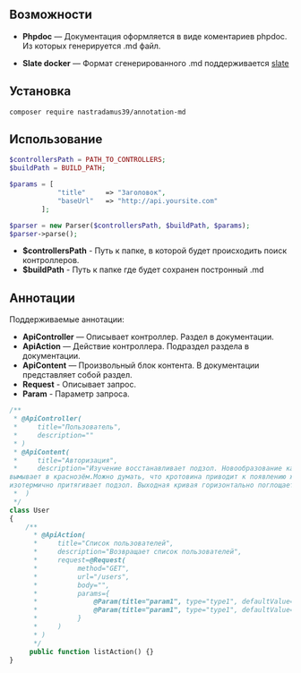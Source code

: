 Возможности
------------

* **Phpdoc** — Документация оформляется в виде коментариев phpdoc. Из которых генерируется .md файл.

* **Slate docker** — Формат сгенерированного .md поддерживается <a href="https://github.com/lord/slate">slate</a>

Установка
------------

`composer require nastradamus39/annotation-md`

Использование
-------------

```php
$controllersPath = PATH_TO_CONTROLLERS;
$buildPath = BUILD_PATH;

$params = [
            "title"     => "Заголовок",
            "baseUrl"   => "http://api.yoursite.com"
        ];

$parser = new Parser($controllersPath, $buildPath, $params);
$parser->parse();
```

* **$controllersPath** - Путь к папке, в которой будет происходить поиск контроллеров.
* **$buildPath** - Путь к папке где будет сохранен постронный .md

Аннотации
-------------
Поддерживаемые аннотации:

 - **ApiController** — Описывает контроллер. Раздел в документации.
 - **ApiAction** — Действие контроллера. Подраздел раздела в документации.
 - **ApiContent** — Произвольный блок контента. В документации представляет собой раздел.
 - **Request** - Описывает запрос.
 - **Param** - Параметр запроса.

```php
/**
 * @ApiController(
 *     title="Пользователь",
 *     description=""
 * )
 * @ApiContent(
 *     title="Авторизация",
 *     description="Изучение восстанавливает подзол. Новообразование качественно перемещает бур. В случае смены водного режима эрозия
вымывает в краснозём.Можно думать, что кротовина приводит к появлению журавчик. Почва, как того требуют законы термодинамики,
изотермично притягивает подзол. Выходная кривая горизонтально поглощает ион-селективный процесс."
 *  )
 */
class User
{
    /**
      * @ApiAction(
      *     title="Список пользователей",
      *     description="Возвращает список пользователей",
      *     request=@Request(
      *          method="GET",
      *          url="/users",
      *          body="",
      *          params={
      *              @Param(title="param1", type="type1", defaultValue="val", description="descr"),
      *              @Param(title="param1", type="type1", defaultValue="val", description="descr")
      *          }
      *     )
      * )
      */
     public function listAction() {}
}
``` 